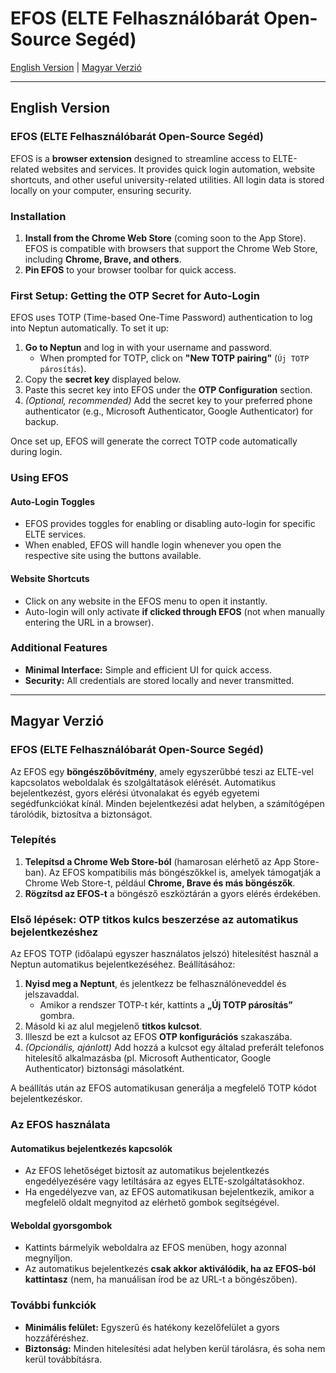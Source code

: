 # EFOS (ELTE Felhasználóbarát Open-Source Segéd)

[English Version](#english-version) | [Magyar Verzió](#magyar-verzió)

---

## English Version

### EFOS (ELTE Felhasználóbarát Open-Source Segéd)

EFOS is a **browser extension** designed to streamline access to ELTE-related websites and services. It provides quick login automation, website shortcuts, and other useful university-related utilities. All login data is stored locally on your computer, ensuring security.

### Installation

1. **Install from the Chrome Web Store** (coming soon to the App Store). EFOS is compatible with browsers that support the Chrome Web Store, including **Chrome, Brave, and others**.
2. **Pin EFOS** to your browser toolbar for quick access.

### First Setup: Getting the OTP Secret for Auto-Login

EFOS uses TOTP (Time-based One-Time Password) authentication to log into Neptun automatically. To set it up:

1. **Go to Neptun** and log in with your username and password.
   - When prompted for TOTP, click on **"New TOTP pairing"** (`Új TOTP párosítás`).
2. Copy the **secret key** displayed below.
3. Paste this secret key into EFOS under the **OTP Configuration** section.
4. *(Optional, recommended)* Add the secret key to your preferred phone authenticator (e.g., Microsoft Authenticator, Google Authenticator) for backup.

Once set up, EFOS will generate the correct TOTP code automatically during login.

### Using EFOS

#### Auto-Login Toggles

- EFOS provides toggles for enabling or disabling auto-login for specific ELTE services.
- When enabled, EFOS will handle login whenever you open the respective site using the buttons available.

#### Website Shortcuts

- Click on any website in the EFOS menu to open it instantly.
- Auto-login will only activate **if clicked through EFOS** (not when manually entering the URL in a browser).

### Additional Features

- **Minimal Interface:** Simple and efficient UI for quick access.
- **Security:** All credentials are stored locally and never transmitted.

---

## Magyar Verzió

### EFOS (ELTE Felhasználóbarát Open-Source Segéd)

Az EFOS egy **böngészőbővítmény**, amely egyszerűbbé teszi az ELTE-vel kapcsolatos weboldalak és szolgáltatások elérését. Automatikus bejelentkezést, gyors elérési útvonalakat és egyéb egyetemi segédfunkciókat kínál. Minden bejelentkezési adat helyben, a számítógépen tárolódik, biztosítva a biztonságot.

### Telepítés

1. **Telepítsd a Chrome Web Store-ból** (hamarosan elérhető az App Store-ban). Az EFOS kompatibilis más böngészőkkel is, amelyek támogatják a Chrome Web Store-t, például **Chrome, Brave és más böngészők**.
2. **Rögzítsd az EFOS-t** a böngésző eszköztárán a gyors elérés érdekében.

### Első lépések: OTP titkos kulcs beszerzése az automatikus bejelentkezéshez

Az EFOS TOTP (időalapú egyszer használatos jelszó) hitelesítést használ a Neptun automatikus bejelentkezéséhez. Beállításához:

1. **Nyisd meg a Neptunt**, és jelentkezz be felhasználóneveddel és jelszavaddal.
   - Amikor a rendszer TOTP-t kér, kattints a **„Új TOTP párosítás”** gombra.
2. Másold ki az alul megjelenő **titkos kulcsot**.
3. Illeszd be ezt a kulcsot az EFOS **OTP konfigurációs** szakaszába.
4. *(Opcionális, ajánlott)* Add hozzá a kulcsot egy általad preferált telefonos hitelesítő alkalmazásba (pl. Microsoft Authenticator, Google Authenticator) biztonsági másolatként.

A beállítás után az EFOS automatikusan generálja a megfelelő TOTP kódot bejelentkezéskor.

### Az EFOS használata

#### Automatikus bejelentkezés kapcsolók

- Az EFOS lehetőséget biztosít az automatikus bejelentkezés engedélyezésére vagy letiltására az egyes ELTE-szolgáltatásokhoz.
- Ha engedélyezve van, az EFOS automatikusan bejelentkezik, amikor a megfelelő oldalt megnyitod az elérhető gombok segítségével.

#### Weboldal gyorsgombok

- Kattints bármelyik weboldalra az EFOS menüben, hogy azonnal megnyíljon.
- Az automatikus bejelentkezés **csak akkor aktiválódik, ha az EFOS-ból kattintasz** (nem, ha manuálisan írod be az URL-t a böngészőben).

### További funkciók

- **Minimális felület:** Egyszerű és hatékony kezelőfelület a gyors hozzáféréshez.
- **Biztonság:** Minden hitelesítési adat helyben kerül tárolásra, és soha nem kerül továbbításra.

